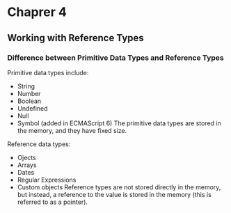 # Chaprer 4
## Working with Reference Types
### Difference between Primitive Data Types and Reference Types
Primitive data types include:
- String
- Number
- Boolean
- Undefined
- Null
- Symbol (added in ECMAScript 6)
The primitive data types are stored in the memory, and they have fixed size.

Reference data types:
- Ojects
- Arrays
- Dates
- Regular Expressions
- Custom objects
Reference types are not stored directly in the memory, but instead, a reference to the value is stored in the memory (this is referred to as a pointer). 

